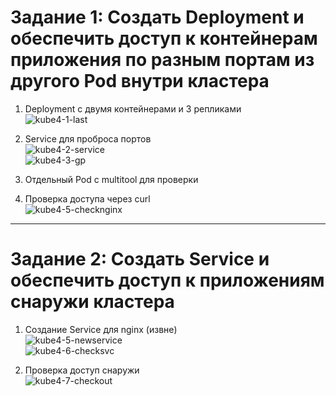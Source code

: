 # Задание 1:  Создать Deployment и обеспечить доступ к контейнерам приложения по разным портам из другого Pod внутри кластера
1. Deployment с двумя контейнерами и 3 репликами  
![kube4-1-last](https://github.com/user-attachments/assets/e09b24f8-a27f-49c9-a54b-00eb28110585) 


2. Service для проброса портов  
![kube4-2-service](https://github.com/user-attachments/assets/d0e64670-e527-4ba1-bf06-1e87401d6325)  
![kube4-3-gp](https://github.com/user-attachments/assets/127e211e-b114-4c5a-aae9-d40d938efafe)  

3. Отдельный Pod с multitool для проверки  

4. Проверка доступа через curl  
![kube4-5-checknginx](https://github.com/user-attachments/assets/65ecc28e-fcdb-4ae9-bf99-c14ef23ef803)  

---
# Задание 2: Создать Service и обеспечить доступ к приложениям снаружи кластера  

1. Cоздание Service для nginx (извне)  
![kube4-5-newservice](https://github.com/user-attachments/assets/c91aca1c-9c3b-4d99-ad3f-a56b0a7d571c)  
![kube4-6-checksvc](https://github.com/user-attachments/assets/b0410dc7-abe0-464f-bf80-c524a0602596)  

2. Проверка доступ снаружи  
![kube4-7-checkout](https://github.com/user-attachments/assets/fa706f34-8c08-4109-8543-fad28477de0f) 

